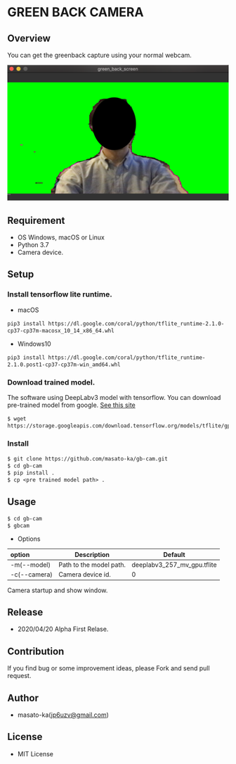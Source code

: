GREEN BACK CAMERA
===================

## Overview

You can get the greenback capture using your normal webcam.

![samole](content/gb-cam-sample.png)

## Requirement

* OS Windows, macOS or Linux
* Python 3.7
* Camera device.

## Setup

### Install tensorflow lite runtime.
* macOS

```
pip3 install https://dl.google.com/coral/python/tflite_runtime-2.1.0-cp37-cp37m-macosx_10_14_x86_64.whl

```

* Windows10

```
pip3 install https://dl.google.com/coral/python/tflite_runtime-2.1.0.post1-cp37-cp37m-win_amd64.whl
```

### Download trained model.

The software using DeepLabv3 model with tensorflow. You can download pre-trained model from google.
[See this site](https://www.tensorflow.org/lite/models/segmentation/overview)

```
$ wget https://storage.googleapis.com/download.tensorflow.org/models/tflite/gpu/deeplabv3_257_mv_gpu.tflite
```

### Install

```
$ git clone https://github.com/masato-ka/gb-cam.git
$ cd gb-cam
$ pip install .
$ cp <pre trained model path> .
```

## Usage

```
$ cd gb-cam
$ gbcam
```

* Options

|option      |Description                  | Default                     |
|:-----------|-----------------------------|-----------------------------|
|-m(--model) |Path to the model path.      |deeplabv3_257_mv_gpu.tflite  |
|-c(--camera)|Camera device id.            | 0                           |



Camera startup and show window.

## Release

 * 2020/04/20 Alpha First Relase.

## Contribution

 If you find bug or some improvement ideas, please Fork and send pull request.

## Author

 * masato-ka(jp6uzv@gmail.com)

## License

 * MIT License


